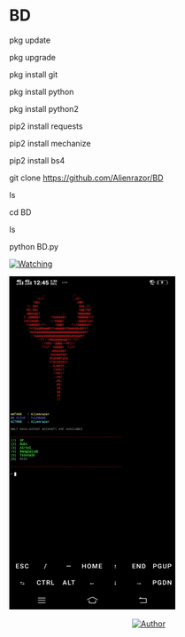# BD
pkg update

pkg upgrade

pkg install git

pkg install python

pkg install python2

pip2 install requests

pip2 install mechanize

pip2 install bs4

git clone https://github.com/Alienrazor/BD

ls

cd BD

ls

python BD.py


<a href="https://github.com/Alienrazor/BD/watchers"><img title="Watching" src="https://img.shields.io/github/watchers/Alienrazor/BD?label=Watchers&color=blue&style=flat-square"></a>

<p align="left">

<img src='https://github.com/Alienrazor/BD/blob/main/IMG_20220912_004609.JPG' style="height:600px;width:300px;" >



<p align="center">
<a href="https://github.com/Alienrazor"><img title="Author" src="https://img.shields.io/badge/Author-Alienrazor-red.svg?style=for-the-badge&logo=github"></a>
